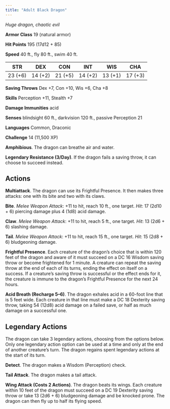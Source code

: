 ```yaml
---
title: "Adult Black Dragon"
---
```


_Huge dragon, chaotic evil_

**Armor Class** 19 (natural armor)

**Hit Points** 195 (17d12 + 85)

**Speed** 40 ft., fly 80 ft., swim 40 ft.

| STR | DEX | CON | INT | WIS | CHA |
|:---:|:---:|:---:|:---:|:---:|:---:|
| 23 (+6) | 14 (+2) | 21 (+5) | 14 (+2) | 13 (+1) | 17 (+3) |

**Saving Throws** Dex +7, Con +10, Wis +6, Cha +8

**Skills** Perception +11, Stealth +7

**Damage Immunities** acid

**Senses** blindsight 60 ft., darkvision 120 ft., passive Perception 21

**Languages** Common, Draconic

**Challenge** 14 (11,500 XP)

**Amphibious**. The dragon can breathe air and water.

**Legendary Resistance (3/Day)**. If the dragon fails a saving throw, it can
choose to succeed instead.

## Actions
**Multiattack**. The dragon can use its Frightful Presence. It then makes three
attacks: one with its bite and two with its claws.

**Bite**. _Melee Weapon Attack_: +11 to hit, reach 10 ft., one target. _Hit_:
17 (2d10 + 6) piercing damage plus 4 (1d8) acid damage.

**Claw**. _Melee Weapon Attack_: +11 to hit, reach 5 ft., one target. _Hit_: 13
(2d6 + 6) slashing damage.

**Tail**. _Melee Weapon Attack_: +11 to hit, reach 15 ft., one target. _Hit_:
15 (2d8 + 6) bludgeoning damage.

**Frightful Presence**. Each creature of the dragon’s choice that is within 120
feet of the dragon and aware of it must succeed on a DC 16 Wisdom saving throw
or become frightened for 1 minute. A creature can repeat the saving throw at
the end of each of its turns, ending the effect on itself on a success. If a
creature’s saving throw is successful or the effect ends for it, the creature
is immune to the dragon’s Frightful Presence for the next 24 hours.

**Acid Breath (Recharge 5–6)**. The dragon exhales acid in a 60-foot line that
is 5 feet wide. Each creature in that line must make a DC 18 Dexterity saving
throw, taking 54 (12d8) acid damage on a failed save, or half as much damage on
a successful one.

## Legendary Actions
The dragon can take 3 legendary actions, choosing from the options below. Only
one legendary action option can be used at a time and only at the end of 
another creature’s turn. The dragon regains spent legendary actions at the
start of its turn.

**Detect**. The dragon makes a Wisdom (Perception) check.

**Tail Attack**. The dragon makes a tail attack.

**Wing Attack (Costs 2 Actions)**. The dragon beats its wings. Each creature
within 10 feet of the dragon must succeed on a DC 19 Dexterity saving throw or
take 13 (2d6 + 6) bludgeoning damage and be knocked prone. The dragon can then
fly up to half its flying speed.
